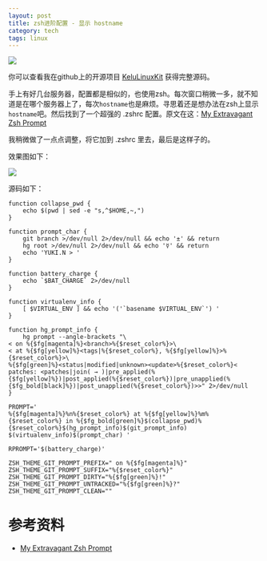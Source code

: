 ```yaml
---
layout: post
title: zsh进阶配置 - 显示 hostname
category: tech
tags: linux
---
```


![](https://cdn.kelu.org/blog/tags/linux.jpg)

你可以查看我在github上的开源项目 [KeluLinuxKit][KeluLinuxKit] 获得完整源码。

手上有好几台服务器，配置都是相似的，也使用zsh。每次窗口稍微一多，就不知道是在哪个服务器上了，每次`hostname`也是麻烦。寻思着还是想办法在zsh上显示`hostname`吧。然后找到了一个超强的 .zshrc 配置。原文在这：[My Extravagant Zsh Prompt][Zsh-Prompt]

我稍微做了一点点调整，将它加到 .zshrc 里去，最后是这样子的。

效果图如下：

![](https://cdn.kelu.org/blog/2017/03/filehelper_1489153072468_70.jpg)

源码如下：

    function collapse_pwd {
        echo $(pwd | sed -e "s,^$HOME,~,")
    }
    
    function prompt_char {
        git branch >/dev/null 2>/dev/null && echo '±' && return
        hg root >/dev/null 2>/dev/null && echo '☿' && return
        echo 'YUKI.N > '
    }
    
    function battery_charge {
        echo `$BAT_CHARGE` 2>/dev/null
    }
    
    function virtualenv_info {
        [ $VIRTUAL_ENV ] && echo '('`basename $VIRTUAL_ENV`') '
    }
    
    function hg_prompt_info {
        hg prompt --angle-brackets "\
    < on %{$fg[magenta]%}<branch>%{$reset_color%}>\
    < at %{$fg[yellow]%}<tags|%{$reset_color%}, %{$fg[yellow]%}>%{$reset_color%}>\
    %{$fg[green]%}<status|modified|unknown><update>%{$reset_color%}<
    patches: <patches|join( → )|pre_applied(%{$fg[yellow]%})|post_applied(%{$reset_color%})|pre_unapplied(%{$fg_bold[black]%})|post_unapplied(%{$reset_color%})>>" 2>/dev/null
    }
    
    PROMPT='
    %{$fg[magenta]%}%n%{$reset_color%} at %{$fg[yellow]%}%m%{$reset_color%} in %{$fg_bold[green]%}$(collapse_pwd)%{$reset_color%}$(hg_prompt_info)$(git_prompt_info)
    $(virtualenv_info)$(prompt_char) '
    
    RPROMPT='$(battery_charge)'
    
    ZSH_THEME_GIT_PROMPT_PREFIX=" on %{$fg[magenta]%}"
    ZSH_THEME_GIT_PROMPT_SUFFIX="%{$reset_color%}"
    ZSH_THEME_GIT_PROMPT_DIRTY="%{$fg[green]%}!"
    ZSH_THEME_GIT_PROMPT_UNTRACKED="%{$fg[green]%}?"
    ZSH_THEME_GIT_PROMPT_CLEAN=""

# 参考资料

* [My Extravagant Zsh Prompt][Zsh-Prompt]

[Zsh-Prompt]: http://stevelosh.com/blog/2010/02/my-extravagant-zsh-prompt/
[KeluLinuxKit]: https://github.com/kelvinblood/KeluLinuxKit

